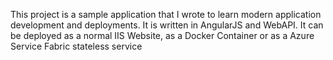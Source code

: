 This project is a sample application that I wrote to learn modern application development and deployments.
It is written in AngularJS and WebAPI.
It can be deployed as a normal IIS Website, as a Docker Container or as a Azure Service Fabric stateless service 